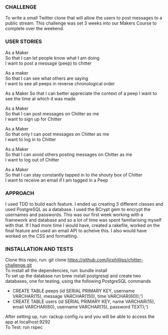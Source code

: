 
### CHALLENGE

To write a small Twitter clone that will allow the users to post messages to a public stream. This challenge was set 3 weeks into our Makers Course to complete over the weekend.   

### USER STORIES

As a Maker  
So that I can let people know what I am doing    
I want to post a message (peep) to chitter  

As a maker  
So that I can see what others are saying    
I want to see all peeps in reverse chronological order  

As a Maker
So that I can better appreciate the context of a peep
I want to see the time at which it was made

As a Maker  
So that I can post messages on Chitter as me  
I want to sign up for Chitter  

As a Maker  
So that only I can post messages on Chitter as me  
I want to log in to Chitter  

As a Maker  
So that I can avoid others posting messages on Chitter as me  
I want to log out of Chitter  

As a Maker  
So that I can stay constantly tapped in to the shouty box of Chitter  
I want to receive an email if I am tagged in a Peep  

### APPROACH

I used TDD to build each feature. I ended up creating 3 different classes and used PostgreSQL as a database. I used the BCrypt gem to encrypt the usernames and passwords. This was our first week working with a framework and database and so a lot of time was spent familiarising myself with that. If I had more time I would have, created a rakefile, worked on the final feature and used an email API to acheive this. I also would have worked on the CSS and formatting. 

### INSTALLATION AND TESTS

Clone this repo, run: git clone https://github.com/ljcphillips/chitter-challenge.git  
To install all the dependencies, run: bundle install  
To set up the database run brew install postgresql and create two databases, one for testing, using the following PostgreSQL commands  
  - CREATE TABLE peeps (id SERIAL PRIMARY KEY, username VARCHAR(15), message VARCHAR(150), time VARCHAR(60));')  
  - CREATE TABLE users (id SERIAL PRIMARY KEY, name VARCHAR(15), email VARCHAR(60), username VARCHAR(15), password TEXT);')  

After setting up, run: rackup config.ru and you will be able to access the app at localhost:9292  
To Test: run rspec
